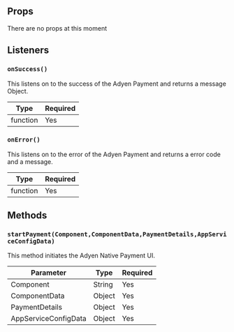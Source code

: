 ## Props

 There are no props at this moment

## Listeners

### `onSuccess()`

This listens on to the success of the Adyen Payment and returns a message Object.

| Type     | Required  |
| -------- | --------- |
| function | Yes       |

### `onError()`

This listens on to the error of the Adyen Payment and returns a error code and a message.

| Type     | Required  |
| -------- | --------- |
| function | Yes       |

## Methods

### `startPayment(Component,ComponentData,PaymentDetails,AppServiceConfigData)`

This method initiates the Adyen Native Payment UI.

| Parameter| Type      | Required  |
| -------- | --------- | --------- |
| Component| String    | Yes       |
| ComponentData| Object    | Yes       |
| PaymentDetails| Object    | Yes       |
| AppServiceConfigData| Object    | Yes       |